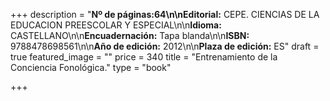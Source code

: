+++
description = "**Nº de páginas:**64\n\n**Editorial:** CEPE. CIENCIAS DE LA EDUCACION PREESCOLAR Y ESPECIAL\n\n**Idioma:** CASTELLANO\n\n**Encuadernación:** Tapa blanda\n\n**ISBN:** 9788478698561\n\n**Año de edición:** 2012\n\n**Plaza de edición:** ES"
draft = true
featured_image = ""
price = 340
title = "Entrenamiento de la Conciencia Fonológica."
type = "book"

+++
